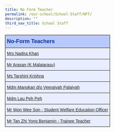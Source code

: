 ```yaml
---
title: No Form Teacher
permalink: /our-school/School-Staff/NFT/
description: ""
third_nav_title: School Staff
---
```

<style type="text/css">
.tg  {border-collapse:collapse;border-color:#aabcfe;border-spacing:0;}
.tg td{background-color:#e8edff;border-color:#aabcfe;border-style:solid;border-width:1px;color:#669;
  font-family:Arial, sans-serif;font-size:14px;overflow:hidden;padding:10px 5px;word-break:normal;}
.tg th{background-color:#b9c9fe;border-color:#aabcfe;border-style:solid;border-width:1px;color:#039;
  font-family:Arial, sans-serif;font-size:14px;font-weight:normal;overflow:hidden;padding:10px 5px;word-break:normal;}
.tg .tg-18eh{border-color:#000000;font-weight:bold;text-align:center;vertical-align:middle}
.tg .tg-s25z{border-color:#000000;font-size:18px;font-weight:bold;text-align:left;vertical-align:top}
.tg .tg-73oq{border-color:#000000;text-align:left;vertical-align:top}
</style>
<table class="tg" style="undefined;table-layout: fixed; width: 600px">
<thead>
  <tr>
    <th class="tg-s25z">No-Form Teachers</th>
  </tr>
</thead>
<tbody>
  <tr>
    <td class="tg-73oq"><a href="mailto:nadira_abdullah@schools.gov.sg">Mrs Nadira Khan</a></td></tr><tr>
    <td class="tg-73oq"><a href="mailto:k_malaiarasu@schools.gov.sg">Mr Arasan (K Malaiarasu)</a></td></tr><tr>
    <td class="tg-73oq"><a href="mailto:tarshini_krishna@schools.gov.sg">Ms Tarshini Krishna</a></td></tr><tr>
    <td class="tg-73oq"><a href="mailto:manokari_v_palaiyah@schools.gov.sg">Mdm Manokari d/o Veeraiyah Palaiyah</a></td></tr><tr>
    <td class="tg-73oq"><a href="mailto:lau_peh_peh@schools.gov.sg">Mdm Lau Peh Peh</a></td></tr><tr>
    <td class="tg-73oq"><a href="mailto:won_wee_son@schools.gov.sg">Mr Won Wee Son - Student Welfare Education Officer</a></td></tr>
	<tr>
    <td class="tg-73oq"><a href="mailto:tan_zhi_yong_benjamin@moe.edu.sg">Mr Tan Zhi Yong Benjamin - Trainee Teacher</a></td></tr>
</tr>
</tbody>
</table>